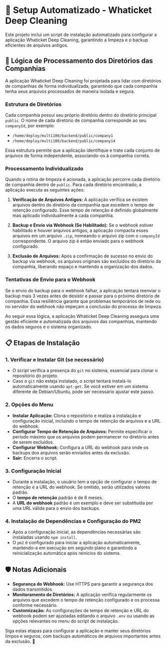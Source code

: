 # 🚀 Setup Automatizado - Whaticket Deep Cleaning

Este projeto inclui um script de instalação automatizado para configurar a aplicação Whaticket Deep Cleaning, garantindo a limpeza e o backup eficientes de arquivos antigos.

## 📁 Lógica de Processamento dos Diretórios das Companhias

A aplicação Whaticket Deep Cleaning foi projetada para lidar com diretórios de companhias de forma individualizada, garantindo que cada companhia tenha seus arquivos processados de maneira isolada e segura.

### Estrutura de Diretórios

Cada companhia possui seu próprio diretório dentro do diretório principal `public`. O nome de cada diretório de companhia corresponde ao seu `companyId`, por exemplo:

- `/home/deploy/multi100/backend/public/company1`
- `/home/deploy/multi100/backend/public/company14`

Essa estrutura permite que a aplicação identifique e trate cada conjunto de arquivos de forma independente, associando-os à companhia correta.

### Processamento Individualizado

Quando a rotina de limpeza é acionada, a aplicação percorre cada diretório de companhia dentro de `public`. Para cada diretório encontrado, a aplicação executa as seguintes ações:

1. **Verificação de Arquivos Antigos:** A aplicação verifica se existem arquivos dentro do diretório da companhia que excedem o tempo de retenção configurado. Esse tempo de retenção é definido globalmente mas aplicado individualmente a cada companhia.

2. **Backup e Envio via Webhook (Se Habilitado):** Se o webhook estiver habilitado e houver arquivos antigos, a aplicação compacta esses arquivos em um arquivo `.zip`, nomeando o arquivo zip com o `companyId` correspondente. O arquivo zip é então enviado para o webhook configurado.

3. **Exclusão de Arquivos:** Após a confirmação de sucesso no envio do backup via webhook, os arquivos originais são excluídos do diretório da companhia, liberando espaço e mantendo a organização dos dados.

### Tentativas de Envio para o Webhook

Se o envio do backup para o webhook falhar, a aplicação tentará reenviar o backup mais 3 vezes antes de desistir e passar para o próximo diretório de companhia. Essa resiliência garante que problemas temporários de rede ou no servidor do webhook não impeçam a conclusão do processo de limpeza.

Ao seguir essa lógica, a aplicação Whaticket Deep Cleaning assegura uma gestão eficiente e automatizada dos arquivos das companhias, mantendo os dados seguros e o sistema organizado.

## 📋 Etapas de Instalação

### 1. **Verificar e Instalar Git (se necessário)**

- O script verifica a presença do `git` no sistema, essencial para clonar o repositório do projeto.
- Caso o `git` não esteja instalado, o script tentará instalá-lo automaticamente usando `apt-get`. Se você estiver em um sistema diferente de Debian/Ubuntu, pode ser necessário ajustar este passo.

### 2. **Opções do Menu**

- **Instalar Aplicação:** Clona o repositório e realiza a instalação e configuração inicial, incluindo o tempo de retenção de arquivos e a URL do webhook.
- **Configurar Tempo de Retenção de Arquivos:** Permite especificar o período máximo que os arquivos podem permanecer no diretório antes de serem excluídos.
- **Configurar Webhook:** Configura a URL do webhook para onde os backups dos arquivos serão enviados antes da exclusão.
- **Sair:** Encerra o script.

### 3. **Configuração Inicial**

- Durante a instalação, o usuário tem a opção de configurar o tempo de retenção e a URL do webhook. Se omitido, serão utilizados valores padrão.
- O **tempo de retenção** padrão é de 6 meses.
- A **URL do webhook** padrão é um exemplo e deve ser substituída por uma URL válida para o envio dos backups.

### 4. **Instalação de Dependências e Configuração do PM2**

- Após a configuração inicial, as dependências necessárias são instaladas usando `npm install`.
- O `pm2` é configurado para iniciar a aplicação automaticamente, mantendo-a em execução em segundo plano e garantindo a reinicialização automática após reinícios do sistema.

## 🛡️ Notas Adicionais

- **Segurança do Webhook:** Use HTTPS para garantir a segurança dos dados transmitidos.
- **Monitoramento de Diretórios:** A aplicação verifica regularmente os arquivos que excedem o tempo de retenção configurado e os processa conforme necessário.
- **Customização:** As configurações de tempo de retenção e URL do webhook podem ser ajustadas editando o arquivo `.env` ou usando as opções relevantes no menu do script de instalação.

Siga estas etapas para configurar a aplicação e manter seus diretórios limpos e seguros, com backups automáticos de arquivos importantes antes da exclusão. 🌟
